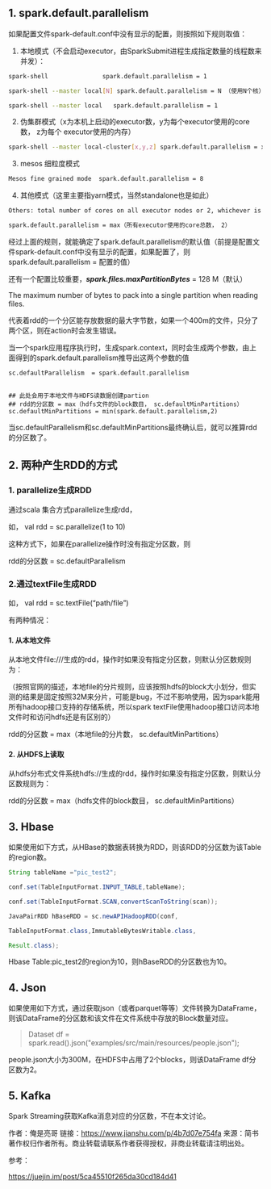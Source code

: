 ## 1. spark.default.parallelism

  如果配置文件spark-default.conf中没有显示的配置，则按照如下规则取值：

1. 本地模式（不会启动executor，由SparkSubmit进程生成指定数量的线程数来并发）：

```bash
spark-shell               spark.default.parallelism = 1

spark-shell --master local[N] spark.default.parallelism = N （使用N个核）

spark-shell --master local   spark.default.parallelism = 1
```

2. 伪集群模式（x为本机上启动的executor数，y为每个executor使用的core数， z为每个 executor使用的内存）

```bash
spark-shell --master local-cluster[x,y,z] spark.default.parallelism = x * y
```

3. mesos 细粒度模式
```bash
Mesos fine grained mode  spark.default.parallelism = 8
```

4. 其他模式（这里主要指yarn模式，当然standalone也是如此）
```bash
Others: total number of cores on all executor nodes or 2, whichever is larger

spark.default.parallelism = max（所有executor使用的core总数， 2）
```
经过上面的规则，就能确定了spark.default.parallelism的默认值（前提是配置文件spark-default.conf中没有显示的配置，如果配置了，则spark.default.parallelism = 配置的值）



还有一个配置比较重要，***spark.files.maxPartitionBytes*** = 128 M（默认）

The maximum number of bytes to pack into a single partition when reading files.

代表着rdd的一个分区能存放数据的最大字节数，如果一个400m的文件，只分了两个区，则在action时会发生错误。



当一个spark应用程序执行时，生成spark.context，同时会生成两个参数，由上面得到的spark.default.parallelism推导出这两个参数的值

``` properties
sc.defaultParallelism  = spark.default.parallelism


## 此处会用于本地文件与HDFS读数据创建partion
## rdd的分区数 = max（hdfs文件的block数目， sc.defaultMinPartitions）
sc.defaultMinPartitions = min(spark.default.parallelism,2)
```

当sc.defaultParallelism和sc.defaultMinPartitions最终确认后，就可以推算rdd的分区数了。



## 2. 两种产生RDD的方式

### 1. parallelize生成RDD

通过scala 集合方式parallelize生成rdd，

如， val rdd = sc.parallelize(1 to 10)

这种方式下，如果在parallelize操作时没有指定分区数，则

rdd的分区数 = sc.defaultParallelism

### 2.通过textFile生成RDD

如， val rdd = sc.textFile(“path/file”)

有两种情况：

####  1. 从本地文件

从本地文件file:///生成的rdd，操作时如果没有指定分区数，则默认分区数规则为：

（按照官网的描述，本地file的分片规则，应该按照hdfs的block大小划分，但实测的结果是固定按照32M来分片，可能是bug，不过不影响使用，因为spark能用所有hadoop接口支持的存储系统，所以spark textFile使用hadoop接口访问本地文件时和访问hdfs还是有区别的）

rdd的分区数 = max（本地file的分片数， sc.defaultMinPartitions）

#### 2. 从HDFS上读取

从hdfs分布式文件系统hdfs://生成的rdd，操作时如果没有指定分区数，则默认分区数规则为：

rdd的分区数 = max（hdfs文件的block数目， sc.defaultMinPartitions）



## 3. Hbase

如果使用如下方式，从HBase的数据表转换为RDD，则该RDD的分区数为该Table的region数。

```java
String tableName ="pic_test2";

conf.set(TableInputFormat.INPUT_TABLE,tableName);

conf.set(TableInputFormat.SCAN,convertScanToString(scan));

JavaPairRDD hBaseRDD = sc.newAPIHadoopRDD(conf,

TableInputFormat.class,ImmutableBytesWritable.class,

Result.class);
```

Hbase Table:pic_test2的region为10，则hBaseRDD的分区数也为10。



## 4. Json

如果使用如下方式，通过获取json（或者parquet等等）文件转换为DataFrame，则该DataFrame的分区数和该文件在文件系统中存放的Block数量对应。

> Dataset<Row> df = spark.read().json("examples/src/main/resources/people.json");

people.json大小为300M，在HDFS中占用了2个blocks，则该DataFrame df分区数为2。



## 5. Kafka

Spark Streaming获取Kafka消息对应的分区数，不在本文讨论。





作者：俺是亮哥
链接：https://www.jianshu.com/p/4b7d07e754fa
来源：简书
著作权归作者所有。商业转载请联系作者获得授权，非商业转载请注明出处。

参考：

https://juejin.im/post/5ca45510f265da30cd184d41